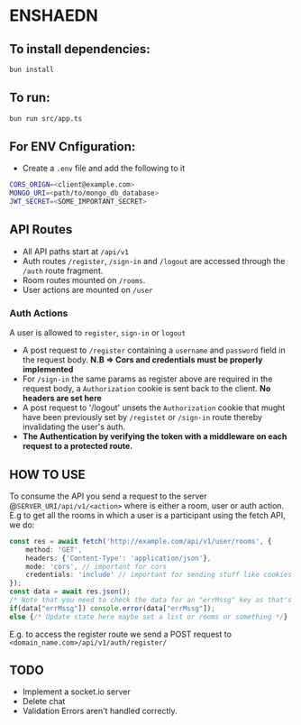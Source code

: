 # ENSHAEDN

## To install dependencies:

```bash
bun install
```

## To run:

```bash
bun run src/app.ts
```

## For ENV  Cnfiguration:
- Create a `.env` file and add the following to it
```bash
CORS_ORIGN=<client@example.com>
MONGO_URI=<path/to/mongo_db_database>
JWT_SECRET=<SOME_IMPORTANT_SECRET>
```
 ## API Routes
- All API paths start at `/api/v1`
- Auth routes `/register`, `/sign-in`  and `/logout` are accessed through the `/auth` route fragment.
- Room routes mounted on `/rooms`.
- User actions are mounted on `/user`

### Auth Actions
A user is allowed to `register`, `sign-in` or `logout`
- A post request to `/register` containing a `username` and `password` field in the request body. **N.B => Cors and credentials must be properly implemented**
- For `/sign-in` the same params as register above are required in the request body, a `Authorization` cookie  is sent back to the client. **No headers are set here**
- A post request to '/logout' unsets the `Authorization` cookie that mught have been previously set by `/registet` or `/sign-in` route thereby invalidating the user's auth.
- **The Authentication by verifying the token with a middleware on each request to a protected route.**


## HOW TO USE
To consume the API you send a request to the server @`SERVER_URI/api/v1/<action>` where <action> is either a room, user or auth action.
E.g to get all the rooms in which a user is a participant using the fetch API, we do:
```ts
const res = await fetch('http://example.com/api/v1/user/rooms', {
    method: 'GET',
    headers: {'Content-Type': 'application/json'},
    mode: 'cors', // important for cors
    credentials: 'include' // important for sending stuff like cookies using cors
});
const data = await res.json();
/* Note that you need to check the data for an "errMssg" key as that's where any errors are passed into*/
if(data["errMssg"]) console.error(data["errMssg"]);
else {/* Update state here maybe set a list or rooms or something */}

```
E.g. to access the register route we send a POST request to `<domain_name.com>/api/v1/auth/register/`


## TODO
- Implement a socket.io server
- Delete chat
- Validation Errors aren't handled correctly.
